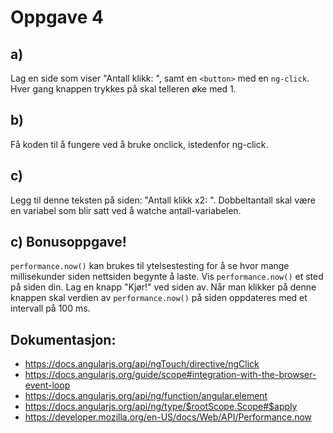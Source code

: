 # Oppgave 4

## a)

Lag en side som viser "Antall klikk: <antall>", samt en `<button>` med en `ng-click`. Hver gang knappen trykkes på skal
telleren øke med 1.

## b)

Få koden til å fungere ved å bruke onclick, istedenfor ng-click.

## c)

Legg til denne teksten på siden: "Antall klikk x2: <dobbeltantall>". Dobbeltantall skal være en variabel som blir satt
ved å watche antall-variabelen.

## c) Bonusoppgave!

`performance.now()` kan brukes til ytelsestesting for å se hvor mange millisekunder siden nettsiden begynte å laste. Vis
`performance.now()` et sted på siden din. Lag en knapp "Kjør!" ved siden av. Når man klikker på denne knappen skal 
verdien av `performance.now()` på siden oppdateres med et intervall på 100 ms.


## Dokumentasjon:

* https://docs.angularjs.org/api/ngTouch/directive/ngClick
* https://docs.angularjs.org/guide/scope#integration-with-the-browser-event-loop
* https://docs.angularjs.org/api/ng/function/angular.element
* https://docs.angularjs.org/api/ng/type/$rootScope.Scope#$apply
* https://developer.mozilla.org/en-US/docs/Web/API/Performance.now
